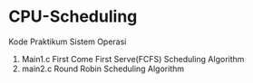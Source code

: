 # CPU-Scheduling
Kode Praktikum Sistem Operasi

1. Main1.c First Come First Serve(FCFS) Scheduling Algorithm
2. main2.c Round Robin Scheduling Algorithm
